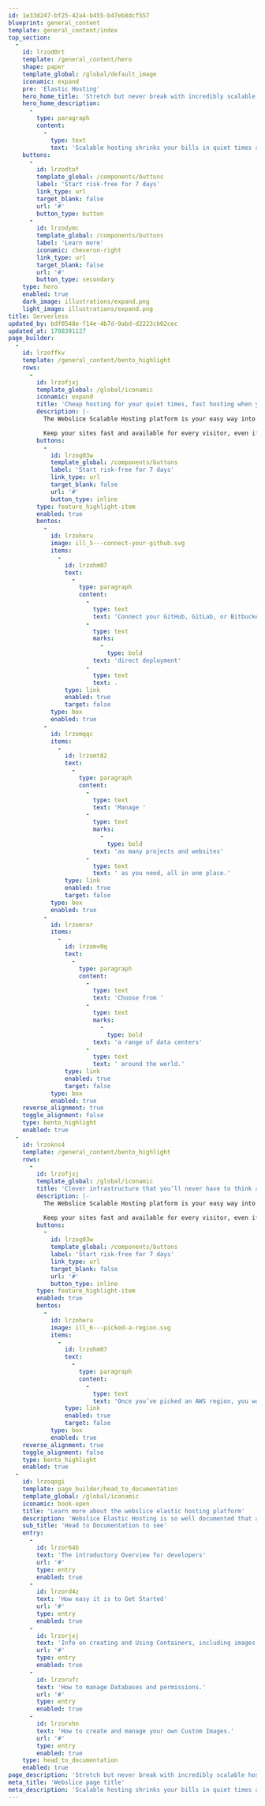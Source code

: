 ```yaml
---
id: 1e33d247-bf25-42a4-b455-b47eb8dcf557
blueprint: general_content
template: general_content/index
top_section:
  -
    id: lrzod0rt
    template: /general_content/hero
    shape: paper
    template_global: /global/default_image
    iconamic: expand
    pre: 'Elastic Hosting'
    hero_home_title: 'Stretch but never break with incredibly scalable hosting'
    hero_home_description:
      -
        type: paragraph
        content:
          -
            type: text
            text: 'Scalable hosting shrinks your bills in quiet times and keeps your website fast and available in the busiest periods.'
    buttons:
      -
        id: lrzodtof
        template_global: /components/buttons
        label: 'Start risk-free for 7 days'
        link_type: url
        target_blank: false
        url: '#'
        button_type: button
      -
        id: lrzodymc
        template_global: /components/buttons
        label: 'Learn more'
        iconamic: cheveron-right
        link_type: url
        target_blank: false
        url: '#'
        button_type: secondary
    type: hero
    enabled: true
    dark_image: illustrations/expand.png
    light_image: illustrations/expand.png
title: Serverless
updated_by: bdf0548e-f14e-4b7d-9abd-d2223cb02cec
updated_at: 1708391127
page_builder:
  -
    id: lrzoffkv
    template: /general_content/bento_highlight
    rows:
      -
        id: lrzofjxj
        template_global: /global/iconamic
        iconamic: expand
        title: 'Cheap hosting for your quiet times, fast hosting when you’re busy'
        description: |-
          The Webslice Scalable Hosting platform is your easy way into truly elastic hosting. You set the parameters, then Webslice Scalable dials resources up and down as required. 

          Keep your sites fast and available for every visitor, even if they all arrive at once, and never pay for resources you don’t need.
        buttons:
          -
            id: lrzog03w
            template_global: /components/buttons
            label: 'Start risk-free for 7 days'
            link_type: url
            target_blank: false
            url: '#'
            button_type: inline
        type: feature_highlight-item
        enabled: true
        bentos:
          -
            id: lrzoheru
            image: ill_5---connect-your-github.svg
            items:
              -
                id: lrzohm07
                text:
                  -
                    type: paragraph
                    content:
                      -
                        type: text
                        text: 'Connect your GitHub, GitLab, or Bitbucket repository for '
                      -
                        type: text
                        marks:
                          -
                            type: bold
                        text: 'direct deployment'
                      -
                        type: text
                        text: .
                type: link
                enabled: true
                target: false
            type: box
            enabled: true
          -
            id: lrzomqqc
            items:
              -
                id: lrzomt82
                text:
                  -
                    type: paragraph
                    content:
                      -
                        type: text
                        text: 'Manage '
                      -
                        type: text
                        marks:
                          -
                            type: bold
                        text: 'as many projects and websites'
                      -
                        type: text
                        text: ' as you need, all in one place.'
                type: link
                enabled: true
                target: false
            type: box
            enabled: true
          -
            id: lrzomror
            items:
              -
                id: lrzomv0q
                text:
                  -
                    type: paragraph
                    content:
                      -
                        type: text
                        text: 'Choose from '
                      -
                        type: text
                        marks:
                          -
                            type: bold
                        text: 'a range of data centers'
                      -
                        type: text
                        text: ' around the world.'
                type: link
                enabled: true
                target: false
            type: box
            enabled: true
    reverse_alignment: true
    toggle_alignment: false
    type: bento_highlight
    enabled: true
  -
    id: lrzokns4
    template: /general_content/bento_highlight
    rows:
      -
        id: lrzofjxj
        template_global: /global/iconamic
        title: 'Clever infrastructure that you’ll never have to think about'
        description: |-
          The Webslice Scalable Hosting platform is your easy way into truly elastic hosting. You set the parameters, then Webslice Scalable dials resources up and down as required. 

          Keep your sites fast and available for every visitor, even if they all arrive at once, and never pay for resources you don’t need.
        buttons:
          -
            id: lrzog03w
            template_global: /components/buttons
            label: 'Start risk-free for 7 days'
            link_type: url
            target_blank: false
            url: '#'
            button_type: inline
        type: feature_highlight-item
        enabled: true
        bentos:
          -
            id: lrzoheru
            image: ill_6---picked-a-region.svg
            items:
              -
                id: lrzohm07
                text:
                  -
                    type: paragraph
                    content:
                      -
                        type: text
                        text: 'Once you’ve picked an AWS region, you won’t need to think about servers, or serverless, or any other infrastructure again. We’ll take care of all that while you develop great websites.'
                type: link
                enabled: true
                target: false
            type: box
            enabled: true
    reverse_alignment: true
    toggle_alignment: false
    type: bento_highlight
    enabled: true
  -
    id: lrzoqogi
    template: page_builder/head_to_documentation
    template_global: /global/iconamic
    iconamic: book-open
    title: 'Learn more about the webslice elastic hosting platform'
    description: 'Webslice Elastic Hosting is so well documented that almost everything you could want to know is probably already covered.'
    sub_title: 'Head to Documentation to see'
    entry:
      -
        id: lrzor64b
        text: 'The introductory Overview for developers'
        url: '#'
        type: entry
        enabled: true
      -
        id: lrzord4z
        text: 'How easy it is to Get Started'
        url: '#'
        type: entry
        enabled: true
      -
        id: lrzorjxj
        text: 'Info on creating and Using Containers, including images, variables, and more.'
        url: '#'
        type: entry
        enabled: true
      -
        id: lrzorufc
        text: 'How to manage Databases and permissions.'
        url: '#'
        type: entry
        enabled: true
      -
        id: lrzorxhn
        text: 'How to create and manage your own Custom Images.'
        url: '#'
        type: entry
        enabled: true
    type: head_to_documentation
    enabled: true
page_description: 'Stretch but never break with incredibly scalable hosting.'
meta_title: 'Webslice page title'
meta_description: 'Scalable hosting shrinks your bills in quiet times and keeps your website fast and available in the busiest periods.'
---
```

